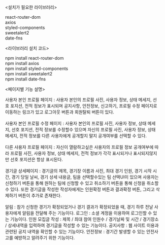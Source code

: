 <설치가 필요한 라이브러리>

react-router-dom <br>
axios <br>
styled-components <br>
sweetalert2 <br>
date-fns <br>

<라이브러리 설치 코드>

npm install react-router-dom <br>
npm install axios <br>
npm install styled-components <br>
npm install sweetalert2 <br>
npm install date-fns <br>

<페이지별 기능 설명>

사용자 본인 프로필 페이지 : 사용자 본인의 프로필 사진, 사용자 정보, 상태 메세지, 선호 포지션, 전적 정보가 표시되며 공지사항, 안전정보, 신고하기, 프로필 수정 페이지로 이동하는 링크가 있고 로그아웃 버튼과 회원탈퇴 버튼이 있다. <br><br>
사용자 본인 프로필 수정 페이지 : 사용자 본인의 프로필 사진, 사용자 정보, 상태 메세지, 선호 포지션, 전적 정보를 수정할수 있으며 자신의 프로필 사진, 사용자 정보, 상태 메세지, 전적 정보를 다른 사용자에게 공개할지 말지 공개여부를 선택할 수 있다. <br><br>
다른 사용자 프로필 페이지 : 자신이 열람하고싶은 사용자의 프로필 정보 공개여부에 따라 프로필 사진, 사용자 정보, 상태 메세지, 전적 정보가 각각 표시되거나 표시되지않지만 선호 포지션은 항상 표시된다. <br><br>
경기글 상세페이지 : 경기글의 제목, 경기장 이름과 사진, 최대 경기 인원, 경기 시작 시간, 경기 당일 날씨, 경기 상세 내용글, 팀을 선택할수있는 팀 선택UI이 있으며 사용자는 신청하기 버튼을 통해 원하는 팀에 신청할 수 있고 취소하기 버튼을 통해 신청을 취소할 수 있다. 또한 경기글을 작성한 작성자에게는 인원확정 버튼과 결과확정 버튼, 그리고 삭제하기 버튼이 추가로 존재한다. <br><br> 
알림 : 참가 신청한 경기가 확정되었거나 경기 결과가 확정되었을 때, 경기 하루 전날 사용자에게 알림을 전달해 주는 기능이다.
로그인 : 소셜 계정을 이용하여 로그인할 수 있는 기능이다.
인원 모집글 작성 : 제목 / 최대 참여 인원수 / 경기날짜 및 시간 / 경기장소 / 상세내역을 입력하여 경기글을 작성할 수 있는 기능이다.
공지사항 : 웹 사이트 이용과 관련된 공지 내역을 확인할 수 있는 기능이다.
안전정보 : 경기간 발생할 수 있는 안전사고를 예방하고 알려주기 위한 기능이다.
